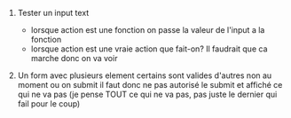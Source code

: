 1. Tester un input text

   - lorsque action est une fonction on passe la valeur de l'input a la fonction
   - lorsque action est une vraie action que fait-on? Il faudrait que ca marche donc on va voir

2. Un form avec plusieurs element
   certains sont valides
   d'autres non
   au moment ou on submit il faut donc ne pas autorisé le submit
   et affiché ce qui ne va pas (je pense TOUT ce qui ne va pas, pas juste le dernier qui fail pour le coup)
